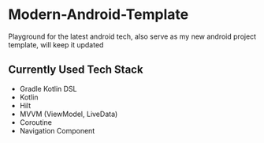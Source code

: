 # Modern-Android-Template
Playground for the latest android tech, also serve as my new android project template, will keep it updated


## Currently Used Tech Stack
* Gradle Kotlin DSL
* Kotlin
* Hilt
* MVVM (ViewModel, LiveData)
* Coroutine
* Navigation Component